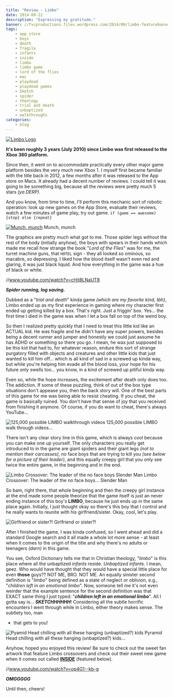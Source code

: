 ```yaml
---
title: "Review - Limbo"
date: 2014-09-22
description: "Expressing my gratitude."
banner: //fvcproductions.files.wordpress.com/2014/09/limbo-featurebanner.jpg?w=1024&h=435&crop=1
tags:
    - app store
    - boys
    - death
    - fragile
    - infants
    - inside
    - limbo
    - limbo game
    - lord of the flies
    - mac
    - playdead
    - playdead games
    - Sketch
    - spider
    - theology
    - trial and death
    - unbaptized
    - walkthroughs
categories:
    - blog
---
```


[![Limbo
Logo](//fvcproductions.files.wordpress.com/2014/09/aac70-limbo_logo.png)](//fvcproductions.files.wordpress.com/2014/09/aac70-limbo_logo.png)

**It's been roughly 3 years (July 2010) since Limbo was first released to the Xbox 360 platform.**

Since then, it went on to accommodate practically every other major game platform besides the very much new Xbox 1. I myself first became familiar with the title back in 2012, a few months after it was released to the App store on Macs. It already had a decent number of reviews. I could tell it was going to be something big, because all the reviews were pretty much 5 stars _(ya DERP)_.

And you know, from time to time, I'll perform this mechanic sort of robotic operation: look up new games on the App Store, evaluate their reviews, watch a few minutes of game play, try out game. `if (game == awesome) {stop} else {repeat}`

[![Munch,
munch](//www.blogcdn.com/www.joystiq.com/media/2011/12/limboxmas-530.jpg)](//www.blogcdn.com/www.joystiq.com/media/2011/12/limboxmas-530.jpg) Munch, munch

The graphics are pretty much what got to me. Those spider legs without the rest of the body (initially anyhow), the boys with spears in their hands which made me recall how strange the book "_Lord of the Flies_" was for me, the turret machine guns, that `HOTEL` sign - they all looked so ominous, so macabre, so depressing. I liked how the blood itself wasn't even red and glaring, it was just black liquid. And how everything in the game was a hue of black or white.

//www.youtube.com/watch?v=cHjt8LNaUT8

**_Spider running, log saving._**

Dubbed as a "_trial and death_" kinda game _(which are my favorite kind, tbh)_, Limbo ended up as my first experience in gaming where my character first ended up getting killed by a box. That's right. Just a friggin' box. Yes... the first time I died in the game was when I let a box fall on top of the weird boy.

So then I realized pretty quickly that I need to treat this little kid like an ACTUAL kid. He was fragile and he didn't have any super powers, besides being a decent runner and jumper and honestly we could just assume he has ADHD or something so there you go. I mean, he was just supposed to be this kid that had to, for whatever reason, endure this sort of strange purgatory filled with objects and creatures and other little kids that just wanted to kill him off… which is all kind of sad in a screwed up kinda way, but while you're helping him evade all the blood loss, your hope for his future only swells too... you know, in a kind of screwed up pitiful kinda way.

Even so, while the hope increases, the excitement after death only does too. The addiction. If some of these puzzling, think of out of the box type situations don't appease you, then the back story will. One of the best parts of this game for me was being able to resist cheating. If you cheat, the game is basically ruined. You don't have that sense of joy that you received from finishing it anymore. Of course, if you do want to cheat, there's always YouTube…

![125,000 possible LIMBO
walkthrough
videos](//fvcproductions.files.wordpress.com/2014/09/screenshot-2014-09-22-12-10-20.png) 125,000 possible LIMBO walk through videos…

There isn't any clear story line in this game, which is always cool because you can make one up yourself. The only characters you really get introduced to in the game are giant spiders and their giant legs _(not to mention their carcasses)_, no face boys that are trying to kill you _(see below for a picture of their leader)_, and this equally creepy girl that you only see twice the entire game, in the beginning and in the end.

![Limbo Crossover: The
leader of the no face boys Slender
Man](//th00.deviantart.net/fs71/PRE/f/2013/048/c/4/limbo_ft__slender_man_by_iresarts-d5vaea7.png) Limbo Crossover: The leader of the no face boys… Slender Man

So bam, right there, that whole beginning and then the creepy girl instance at the end made some people theorize that the game itself is just an never ending instance of this boy's **LIMBO**, because he just ends up in the same place again. Initially, I just thought okay so there's this boy that I control and he really wants to reunite with his girlfriend/sister. Okay, cool, let's play.

![Girlfriend
or
sister?!](//fc05.deviantart.net/fs70/f/2012/176/a/7/welcome_to_limbo_by_kumonokuni-d54ums6.png) Girlfriend or sister?!

After I finished the game, I was kinda confused, so I went ahead and did a standard Google search and it all made a whole lot more sense - at least when it comes to the origin of the title and why there's no adults or teenagers _(darn)_ in this game.

You see, Oxford Dictionary tells me that in Christian theology, "_limbo_" is this place where all the unbaptized _infants_ reside. _Unbaptized infants_. I mean, geez. Who would have thought that they would have a special little place for even **those** guys?? NOT ME, BRO. NOT ME. An equally sinister second definition is "_limbo_" being defined as a state of neglect or oblivion, e.g., "_children left in an emotional limbo_". Now, someone tell me it's not even weirder that the example sentence for the second definition was that EXACT same thing I just typed: "**_children left in an emotional limbo_**". All I gotta say is… **_SKETCHHHHHH_**! Considering all the subtle horrific encounters I went through while in Limbo, either theory makes sense. The subtlety too, man

* that gets to you!

![Pyamid Head chilling
with all these hanging (unbaptized?)
kids](//fc04.deviantart.net/fs71/i/2012/034/3/3/pyramid_head_in_limbo__by_z0h3-d4oj0fa.jpg) Pyramid Head chilling with all these hanging (unbaptized?) kids…

Anyhow, hoped you enjoyed this review! Be sure to check out the sweet fan artwork that feature Limbo crossovers and check out their sweet new game when it comes out called [**INSIDE**](//playdead.com/inside/) (featured below).

//www.youtube.com/watch?v=op4G1--kb-g

**_OMGGGGG_**

Until then, cheers!
